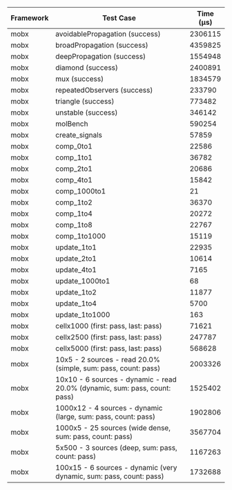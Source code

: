 | Framework | Test Case | Time (μs) |
| --- | --- | --- |
| mobx | avoidablePropagation (success) | 2306115 |
| mobx | broadPropagation (success) | 4359825 |
| mobx | deepPropagation (success) | 1554948 |
| mobx | diamond (success) | 2400891 |
| mobx | mux (success) | 1834579 |
| mobx | repeatedObservers (success) | 233790 |
| mobx | triangle (success) | 773482 |
| mobx | unstable (success) | 346142 |
| mobx | molBench | 590254 |
| mobx | create_signals | 57859 |
| mobx | comp_0to1 | 22586 |
| mobx | comp_1to1 | 36782 |
| mobx | comp_2to1 | 20686 |
| mobx | comp_4to1 | 15842 |
| mobx | comp_1000to1 | 21 |
| mobx | comp_1to2 | 36370 |
| mobx | comp_1to4 | 20272 |
| mobx | comp_1to8 | 22767 |
| mobx | comp_1to1000 | 15119 |
| mobx | update_1to1 | 22935 |
| mobx | update_2to1 | 10614 |
| mobx | update_4to1 | 7165 |
| mobx | update_1000to1 | 68 |
| mobx | update_1to2 | 11877 |
| mobx | update_1to4 | 5700 |
| mobx | update_1to1000 | 163 |
| mobx | cellx1000 (first: pass, last: pass) | 71621 |
| mobx | cellx2500 (first: pass, last: pass) | 247787 |
| mobx | cellx5000 (first: pass, last: pass) | 568628 |
| mobx | 10x5 - 2 sources - read 20.0% (simple, sum: pass, count: pass) | 2003326 |
| mobx | 10x10 - 6 sources - dynamic - read 20.0% (dynamic, sum: pass, count: pass) | 1525402 |
| mobx | 1000x12 - 4 sources - dynamic (large, sum: pass, count: pass) | 1902806 |
| mobx | 1000x5 - 25 sources (wide dense, sum: pass, count: pass) | 3567704 |
| mobx | 5x500 - 3 sources (deep, sum: pass, count: pass) | 1167263 |
| mobx | 100x15 - 6 sources - dynamic (very dynamic, sum: pass, count: pass) | 1732688 |

